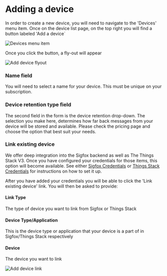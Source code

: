 # Adding a device

In order to create a new device, you will need to navigate to the 'Devices' menu item.
Once on the device list page, on the top right you will find a button labeled 'Add a device`

![Devices menu item](/images/devices-menu-item.jpg)

Once you click the button, a fly-out will appear

![Add device flyout](/images/add-device-flyout.jpg)

### Name field

You will need to select a name for your device. This must be unique on your subscription. 

### Device retention type field

The second field in the form is the device retention drop-down.
The selection you make here, determines how far back messages from your device will be stored and available.
Please check the pricing page and choose the option that best suit your needs.

### Link existing device

We offer deep integration into the Sigfox backend as well as The Things Stack V3.
Once you have configured your credentials for those items, this option will become available. See either [Sigfox Credentials](accounts-and-subscriptions/adding-sigfox-credentials.md) or [Things Stack Credentials](accounts-and-subscriptions/adding-things-stack-credentials.md) for instructions on how to set it up.

After you have added your credentials you will be able to click the 'Link existing device' link. You will then be asked to provide:

#### Link Type

The type of device you want to link from Sigfox or Things Stack

#### Device Type/Application

This is the device type or application that your device is a part of in Sigfox/Things Stack respectively

#### Device

The device you want to link 

![Add device link](/images/DeviceAddLink.jpg)

